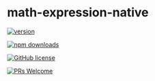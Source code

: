 # math-expression-native

[![version](https://img.shields.io/npm/v/math-expression-native.svg)](https://www.npmjs.com/package/math-expression-native) 

[![npm downloads](https://img.shields.io/npm/dm/math-expression-native.svg)](https://npm-stat.com/charts.html?package=math-expression-native&from=2022-09-01)

[![GitHub license](https://img.shields.io/badge/license-MIT-blue.svg)](./LICENSE)

[![PRs Welcome](https://img.shields.io/badge/PRs-welcome-brightgreen.svg)](./CONTRIBUTING.md)
